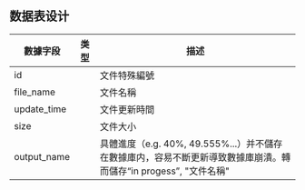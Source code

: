 ## 数据表设计

| 數據字段        | 类型 | 描述                                                                         | 
|-------------|----|----------------------------------------------------------------------------|
| id          |    | 文件特殊編號                                                                     | 
| file_name   |    | 文件名稱                                                                       |
| update_time |    | 文件更新時間                                                                     |
| size        |    | 文件大小                                                                       |
| output_name |    | 具體進度（e.g. 40%, 49.555%...）并不儲存在數據庫内，容易不斷更新導致數據庫崩潰。轉而儲存“in progess”, "文件名稱" |

